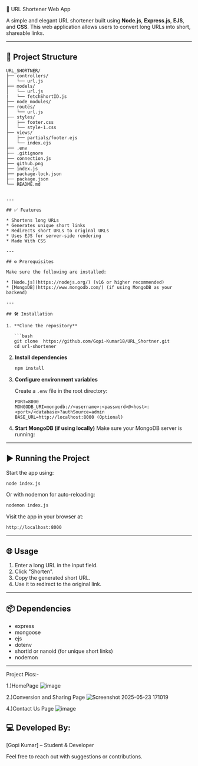 📌 URL Shortener Web App

A simple and elegant URL shortener built using **Node.js**, **Express.js**, **EJS**, and **CSS**. This web application allows users to convert long URLs into short, shareable links.

---

## 📁 Project Structure

```
URL_SHORTNER/
├── controllers/
│   └── url.js
├── models/
│   └── url.js
|   └── fetchShortID.js
├── node_modules/
├── routes/
│   └── url.js
├── styles/
│   ├── footer.css
│   └── style-1.css
├── views/
│   ├── partials/footer.ejs
│   └── index.ejs
├── .env
├── .gitignore
├── connection.js
├── github.png
├── index.js
├── package-lock.json
├── package.json
└── README.md
```

```

---

## ✅ Features

* Shortens long URLs
* Generates unique short links
* Redirects short URLs to original URLs
* Uses EJS for server-side rendering
* Made With CSS

---

## ⚙️ Prerequisites

Make sure the following are installed:

* [Node.js](https://nodejs.org/) (v16 or higher recommended)
* [MongoDB](https://www.mongodb.com/) (if using MongoDB as your backend)

---

## 🛠️ Installation

1. **Clone the repository**

   ```bash
   git clone  https://github.com/Gopi-Kumar18/URL_Shortner.git
   cd url-shortener
   ```

2. **Install dependencies**

   ```bash
   npm install
   ```

3. **Configure environment variables**

   Create a `.env` file in the root directory:

   ```env
   PORT=8000
   MONGODB_URI=mongodb://<username>:<password>@<host>:<port>/<database>?authSource=admin
   BASE_URL=http://localhost:8000 (Optional)
   ```

4. **Start MongoDB (if using locally)**
   Make sure your MongoDB server is running:

---

## ▶️ Running the Project

Start the app using:

```bash
node index.js
```

Or with nodemon for auto-reloading:

```bash
nodemon index.js
```

Visit the app in your browser at:

```
http://localhost:8000
```

---

## 🌐 Usage

1. Enter a long URL in the input field.
2. Click "Shorten".
3. Copy the generated short URL.
4. Use it to redirect to the original link.

---

## 📦 Dependencies

* express
* mongoose 
* ejs
* dotenv
* shortid or nanoid (for unique short links)
* nodemon


---

Project Pics:-

1.)HomePage
![image](https://github.com/user-attachments/assets/48a43d79-6ce3-4ab9-8b01-d4b16e9860c5)

2.)Conversion and Sharing Page
![Screenshot 2025-05-23 171019](https://github.com/user-attachments/assets/77646e22-44ff-4abb-99cd-6c08c8a03aa6)

4.)Contact Us Page
![image](https://github.com/user-attachments/assets/348bd3cf-9a65-459e-b76f-201a57bdb7a8)




##  💻 Developed By:

[Gopi Kumar] – Student & Developer

Feel free to reach out with suggestions or contributions.

